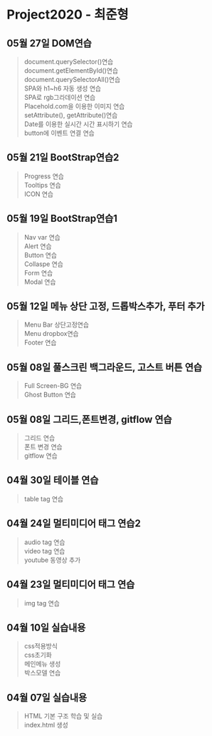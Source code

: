# Project2020 - 최준형
## 05월 27일 DOM연습
> document.querySelector()연습<br>
> document.getElementById()연습<br>
> document.querySelectorAll()연습<br>
> SPA와 h1~h6 자동 생성 연습<br>
> SPA로 rgb그라데이션 연습<br>
> Placehold.com을 이용한 이미지 연습<br>
> setAttribute(), getAttribute()연습<br>
> Date를 이용한 실시간 시간 표시하기 연습<br>
> button에 이벤트 연결 연습<br>
## 05월 21일 BootStrap연습2
> Progress 연습<br>
> Tooltips 연습<br>
> ICON 연습<br>
## 05월 19일 BootStrap연습1
> Nav var 연습<br>
> Alert 연습<br>
> Button 연습<br>
> Collaspe 연습<br>
> Form 연습<br>
> Modal 연습<br>
## 05월 12일 메뉴 상단 고정, 드롭박스추가, 푸터 추가
> Menu Bar 상단고정연습<br>
> Menu dropbox연습<br>
> Footer 연습<br>
## 05월 08일 풀스크린 백그라운드, 고스트 버튼 연습
> Full Screen-BG 연습<br>
> Ghost Button 연습<br>
## 05월 08일 그리드,폰트변경, gitflow 연습
> 그리드 연습<br>
> 폰트 변경 연습<br>
> gitflow 연습
## 04월 30일 테이블 연습
> table tag 연습<br>
## 04월 24일 멀티미디어 태그 연습2
> audio tag 연습<br>
> video tag 연습 <br>
> youtube 동영상 추가 <br>
## 04월 23일 멀티미디어 태그 연습
> img tag 연습 <br>
## 04월 10일 실습내용
> css적용방식 <br>
css초기화 <br>
메인메뉴 생성 <br>
박스모델 연습 

## 04월 07일 실습내용
> HTML 기본 구조 학습 및 실습 <br>
index.html 생성

